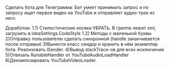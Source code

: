Сделать бота для Телеграмма: Бот умеет принимать запрос и по запросу ищет
первое видео на YouTube и отправляет аудио-трек из него.

Доработки:
1.1) Стилестические косяки УБРАТЬ. В греппе лежит xml, загрузить в ideaSettings.CodeStyle
1.2) Методы с маленькой буквы
2)Отправку пользователю сделать синхронной (handle заканчивается после отправки)
3)Вынести класс сендер и хранить в нём экземпляр бота. Реализовать ISender.
4)Вывод stackTrace-ов для всех исключений
5)Отвязать RunableHandler от YouTubeAudioLoadHandler
6)Декомпозировать YouTubeVideoLoader.